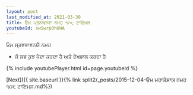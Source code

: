 ```yaml
---
layout: post
last_modified_at: 2021-03-30
title: ਓਮ ਪ੍ਰਨਾਵਾਯਾ ਨਮਹ ੧੦੮ ਟਾਇਮਸ
youtubeId: swSwrp0hUHA
---
```

 
 
 ਓਮ ਸ੍ਰਵਭਾਵਨਯੈ ਨਮਹ  
 
 -  ਜੋ ਸਭ ਕੁਝ ਪੈਦਾ ਕਰਦਾ ਹੈ ਅਤੇ ਦੇਖਭਾਲ ਕਰਦਾ ਹੈ 
 
  
 
  
 
 
 
 
 
 


{% include youtubePlayer.html id=page.youtubeId %}
 
[Next]({{ site.baseurl }}{% link  split2/_posts/2015-12-04-ਓਮ ਮਹਾਕੋਸ਼ਾਯ ਨਮਹ ੧੦੮ ਟਾਇਮਸ.md%})
 
